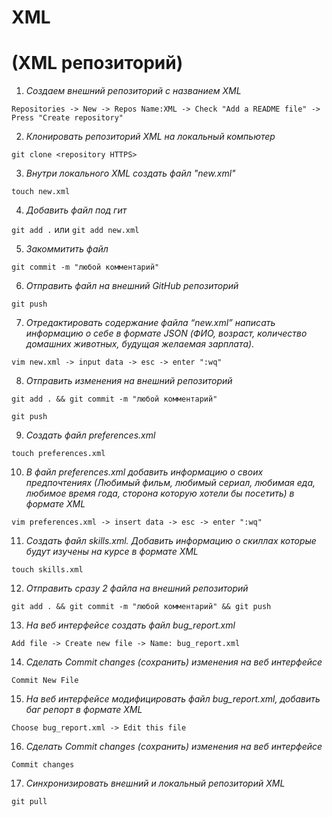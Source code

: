#      XML 
# (XML репозиторий)

1. _Создаем внешний репозиторий c названием XML_

`Repositories -> New -> Repos Name:XML -> Check "Add a README file" -> Press "Create repository"`

2. _Клонировать репозиторий XML на локальный компьютер_ 

`git clone <repository HTTPS>`

3. _Внутри локального XML создать файл "new.xml"_

`touch new.xml`

4. _Добавить файл под гит_ 

`git add .` или `git add new.xml`

5. _Закоммитить файл_

`git commit -m "любой комментарий"`

6. _Отправить файл на внешний GitHub репозиторий_

`git push`

7. _Отредактировать содержание файла “new.xml” написать информацию о себе в формате JSON (ФИО, возраст, количество домашних животных, будущая желаемая зарплата)._

`vim new.xml -> input data -> esc -> enter ":wq"`

8. _Отправить изменения на внешний репозиторий_

`git add . && git commit -m "любой комментарий"`

`git push`

9. _Создать файл preferences.xml_

`touch preferences.xml`

10. _В файл preferences.xml добавить информацию о своих предпочтениях (Любимый фильм, любимый сериал, любимая еда, любимое время года, сторона которую хотели бы посетить) в формате XML_

`vim preferences.xml -> insert data -> esc -> enter ":wq"`

11. _Создать файл skills.xml. Добавить информацию о скиллах которые будут изучены на курсе в формате XML_

`touch skills.xml`

12. _Отправить сразу 2 файла на внешний репозиторий_

`git add . && git commit -m "любой комментарий" && git push`

13. _На веб интерфейсе создать файл bug_report.xml_

`Add file -> Create new file -> Name: bug_report.xml`

14. _Сделать Commit changes (сохранить) изменения на веб интерфейсе_

`Commit New File`

15. _На веб интерфейсе модифицировать файл bug_report.xml, добавить баг репорт в формате XML_

`Choose bug_report.xml -> Edit this file`

16. _Сделать Commit changes (сохранить) изменения на веб интерфейсе_

`Commit changes`

17. _Синхронизировать внешний и локальный репозиторий XML_

`git pull`
